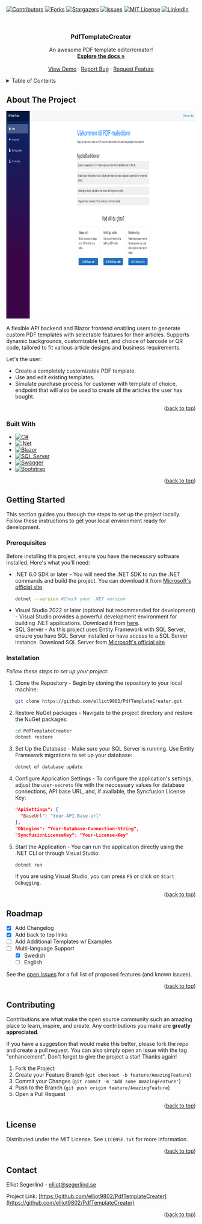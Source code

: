 <!-- Improved compatibility of back to top link: See: https://github.com/elliot9802/PdfTemplateCreater/pull/73 -->
<a name="readme-top"></a>
<!--
*** Thanks for checking out the PdfTemplateCreater. If you have a suggestion
*** that would make this better, please fork the repo and create a pull request
*** or simply open an issue with the tag "enhancement".
*** Don't forget to give the project a star!
*** Thanks again! Now go create something AMAZING! :D
-->



<!-- PROJECT SHIELDS -->
<!--
*** I'm using markdown "reference style" links for readability.
*** Reference links are enclosed in brackets [ ] instead of parentheses ( ).
*** See the bottom of this document for the declaration of the reference variables
*** for contributors-url, forks-url, etc. This is an optional, concise syntax you may use.
*** https://www.markdownguide.org/basic-syntax/#reference-style-links
-->
[![Contributors][contributors-shield]][contributors-url]
[![Forks][forks-shield]][forks-url]
[![Stargazers][stars-shield]][stars-url]
[![Issues][issues-shield]][issues-url]
[![MIT License][license-shield]][license-url]
[![LinkedIn][linkedin-shield]][linkedin-url]




<br />
<div align="center">
  <!-- PROJECT LOGO 
  <a href="https://github.com/elliot9802/PdfTemplateCreater">
    <img src="https://github.com/elliot9802/PdfTemplateCreater/blob/master/PdfTemplateDesigner.png" alt="Logo" width="80" height="80">
  </a>
-->
  <h3 align="center">PdfTemplateCreater</h3>

  <p align="center">
    An awesome PDF template editor/creator!
    <br />
    <a href="https://github.com/elliot9802/PdfTemplateCreater"><strong>Explore the docs »</strong></a>
    <br />
    <br />
    <a target="_blank" href="https://www.youtube.com/watch?v=QNHl4DZ5vtY">View Demo</a>
    ·
    <a href="https://github.com/elliot9802/PdfTemplateCreater/issues/new?labels=bug&template=bug-report---.md">Report Bug</a>
    ·
    <a href="https://github.com/elliot9802/PdfTemplateCreater/issues/new?labels=enhancement&template=feature-request---.md">Request Feature</a>
  </p>
</div>



<!-- TABLE OF CONTENTS -->
<details>
  <summary>Table of Contents</summary>
  <ol>
    <li>
      <a href="#about-the-project">About The Project</a>
      <ul>
        <li><a href="#built-with">Built With</a></li>
      </ul>
    </li>
    <li>
      <a href="#getting-started">Getting Started</a>
      <ul>
        <li><a href="#prerequisites">Prerequisites</a></li>
        <li><a href="#installation">Installation</a></li>
      </ul>
    </li>
    <!--<li><a href="#usage">Usage</a></li>-->
    <li><a href="#roadmap">Roadmap</a></li>
    <li><a href="#contributing">Contributing</a></li>
    <li><a href="#license">License</a></li>
    <li><a href="#contact">Contact</a></li>
   <!-- <li><a href="#acknowledgments">Acknowledgments</a></li>-->
  </ol>
</details>



<!-- ABOUT THE PROJECT -->
## About The Project
<a href="https://github.com/elliot9802/PdfTemplateCreater">
    <img src="https://github.com/elliot9802/PdfTemplateCreater/blob/master/PdfTemplateDesigner.png" alt="Logo" width="950" height="550">
</a>

A flexible API backend and Blazor frontend enabling users to generate custom PDF templates with selectable features for their articles. Supports dynamic backgrounds, customizable text, and choice of barcode or QR code, tailored to fit various article designs and business requirements.

Let's the user:
* Create a completely customizable PDF template.
* Use and edit existing templates.
* Simulate purchase process for customer with template of choice, endpoint that will also be used to create all the articles the user has bought.

<p align="right">(<a href="#readme-top">back to top</a>)</p>



### Built With

* [![C#][C#]][C#-url]
* [![.Net][.Net]][.Net-url]
* [![Blazor][Blazor]][Blazor-url]
* [![SQL Server][SQL Server]][SQLServer-url]
* [![Swagger][Swagger]][Swagger-url]
* [![Bootstrap][Bootstrap.com]][Bootstrap-url]

<p align="right">(<a href="#readme-top">back to top</a>)</p>



<!-- GETTING STARTED -->
## Getting Started

This section guides you through the steps to set up the project locally. Follow these instructions to get your local environment ready for development.

### Prerequisites
Before installing this project, ensure you have the necessary software installed. Here's what you'll need:

* .NET 6.0 SDK or later - You will need the .NET SDK to run the .NET commands and build the project. You can download it from [Microsoft's official site](https://dotnet.microsoft.com/en-us/download).
  ```sh
  dotnet --version #Check your .NET version
  ```
* Visual Studio 2022 or later (optional but recommended for development) - Visual Studio provides a powerful development environment for building .NET applications. Download it from [here](https://visualstudio.microsoft.com/downloads/).
* SQL Server - As this project uses Entity Framework with SQL Server, ensure you have SQL Server installed or have access to a SQL Server instance. Download SQL Server from [Microsoft's official site](https://www.microsoft.com/en-us/sql-server/sql-server-downloads).

### Installation

_Follow these steps to set up your project:_

1. Clone the Repository - Begin by cloning the repository to your local machine:
   ```sh
   git clone https://github.com/elliot9802/PdfTemplateCreater.git
   ```
2. Restore NuGet packages - Navigate to the project directory and restore the NuGet packages:
   ```sh
   cd PdfTemplateCreater
   dotnet restore
   ```
3. Set Up the Database - Make sure your SQL Server is running. Use Entity Framework migrations to set up your database:
   ```sh
   dotnet ef database update
   ```
4. Configure Application Settings - To configure the application's settings, adjust the `user-secrets` file with the neccessary values for database connections, API base URL, and, if available, the Syncfusion License Key:
   ```json
   "ApiSettings": {
     "BaseUrl": "Your-API-Base-url"
   },
   "DbLogins": "Your-Database-Connection-String",
   "SyncfusionLicenseKey": "Your-License-Key"
   ```
5. Start the Application - You can run the application directly using the .NET CLI or through Visual Studio:
   ```sh
   dotnet run
   ```
   If you are using Visual Studio, you can press `F5` or click on `Start Debugging`.

<p align="right">(<a href="#readme-top">back to top</a>)</p>



<!-- USAGE EXAMPLES
## Usage

Use this space to show useful examples of how a project can be used. Additional screenshots, code examples and demos work well in this space. You may also link to more resources.

_For more examples, please refer to the [Documentation](https://example.com)_

<p align="right">(<a href="#readme-top">back to top</a>)</p>
-->


<!-- ROADMAP -->
## Roadmap

- [x] Add Changelog
- [x] Add back to top links
- [ ] Add Additional Templates w/ Examples
- [ ] Multi-language Support
    - [x] Swedish
    - [ ] English

See the [open issues](https://github.com/elliot9802/PdfTemplateCreater/issues) for a full list of proposed features (and known issues).

<p align="right">(<a href="#readme-top">back to top</a>)</p>



<!-- CONTRIBUTING -->
## Contributing

Contributions are what make the open source community such an amazing place to learn, inspire, and create. Any contributions you make are **greatly appreciated**.

If you have a suggestion that would make this better, please fork the repo and create a pull request. You can also simply open an issue with the tag "enhancement".
Don't forget to give the project a star! Thanks again!

1. Fork the Project
2. Create your Feature Branch (`git checkout -b feature/AmazingFeature`)
3. Commit your Changes (`git commit -m 'Add some AmazingFeature'`)
4. Push to the Branch (`git push origin feature/AmazingFeature`)
5. Open a Pull Request

<p align="right">(<a href="#readme-top">back to top</a>)</p>



<!-- LICENSE -->
## License

Distributed under the MIT License. See `LICENSE.txt` for more information.

<p align="right">(<a href="#readme-top">back to top</a>)</p>



<!-- CONTACT -->
## Contact

Elliot Segerlind - elliot@segerlind.se

Project Link: [https://github.com/elliot9802/PdfTemplateCreater](https://github.com/elliot9802/PdfTemplateCreater)

<p align="right">(<a href="#readme-top">back to top</a>)</p>


<!-- ACKNOWLEDGMENTS 
## Acknowledgments

Use this space to list resources you find helpful and would like to give credit to. I've included a few of my favorites to kick things off!

* [Choose an Open Source License](https://choosealicense.com)
* [GitHub Emoji Cheat Sheet](https://www.webpagefx.com/tools/emoji-cheat-sheet)
* [Malven's Flexbox Cheatsheet](https://flexbox.malven.co/)
* [Malven's Grid Cheatsheet](https://grid.malven.co/)
* [Img Shields](https://shields.io)
* [GitHub Pages](https://pages.github.com)
* [Font Awesome](https://fontawesome.com)
* [React Icons](https://react-icons.github.io/react-icons/search)

<p align="right">(<a href="#readme-top">back to top</a>)</p>
-->


<!-- MARKDOWN LINKS & IMAGES -->
<!-- https://www.markdownguide.org/basic-syntax/#reference-style-links -->
[contributors-shield]: https://img.shields.io/github/contributors/elliot9802/PdfTemplateCreater.svg?style=for-the-badge
[contributors-url]: https://github.com/elliot9802/PdfTemplateCreater/graphs/contributors
[forks-shield]: https://img.shields.io/github/forks/elliot9802/PdfTemplateCreater.svg?style=for-the-badge
[forks-url]: https://github.com/elliot9802/PdfTemplateCreater/network/members
[stars-shield]: https://img.shields.io/github/stars/elliot9802/PdfTemplateCreater.svg?style=for-the-badge
[stars-url]: https://github.com/elliot9802/PdfTemplateCreater/stargazers
[issues-shield]: https://img.shields.io/github/issues/elliot9802/PdfTemplateCreater.svg?style=for-the-badge
[issues-url]: https://github.com/elliot9802/PdfTemplateCreater/issues
[license-shield]: https://img.shields.io/github/license/elliot9802/PdfTemplateCreater.svg?style=for-the-badge
[license-url]: https://github.com/elliot9802/PdfTemplateCreater/blob/master/LICENSE.txt
[linkedin-shield]: https://img.shields.io/badge/-LinkedIn-black.svg?style=for-the-badge&logo=linkedin&colorB=555
[linkedin-url]: https://www.linkedin.com/in/elliot-segerlind-8085568b/
[product-screenshot]: images/screenshot.png
[.Net]: https://img.shields.io/badge/.NET-5C2D91?style=for-the-badge&logo=.net&logoColor=white
[.Net-url]: https://learn.microsoft.com/sv-se/dotnet/welcome
[Blazor]: https://img.shields.io/badge/blazor-%235C2D91.svg?style=for-the-badge&logo=blazor&logoColor=white
[Blazor-url]: https://reactjs.org/
[Vue.js]: https://img.shields.io/badge/Vue.js-35495E?style=for-the-badge&logo=vuedotjs&logoColor=4FC08D
[Vue-url]: https://vuejs.org/
[C#]: https://img.shields.io/badge/c%23-%23239120.svg?style=for-the-badge&logo=csharp&logoColor=white
[C#-url]: https://svelte.dev/
[SQL Server]: https://img.shields.io/badge/Microsoft%20SQL%20Server-CC2927?style=for-the-badge&logo=microsoft%20sql%20server&logoColor=white
[SQLServer-url]: https://www.microsoft.com/en-us/sql-server/sql-server-downloads
[Bootstrap.com]: https://img.shields.io/badge/Bootstrap-563D7C?style=for-the-badge&logo=bootstrap&logoColor=white
[Bootstrap-url]: https://getbootstrap.com
[Swagger]: https://img.shields.io/badge/-Swagger-%23Clojure?style=for-the-badge&logo=swagger&logoColor=white
[Swagger-url]: https://swagger.io/
